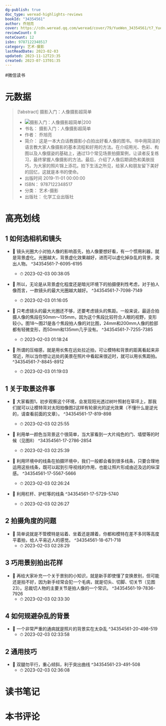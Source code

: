 ```yaml
---
dg-publish: true
doc_type: weread-highlights-reviews
bookId: "34354561"
author: 乔旭亮
cover: https://cdn.weread.qq.com/weread/cover/79/YueWen_34354561/t7_YueWen_34354561.jpg
reviewCount: 0
noteCount: 12
isbn: 9787122348517
category: 艺术-摄影
lastReadDate: 2023-02-03
updated: 2023-11-12T23:35
created: 2023-07-13T01:35
---
```

#微信读书

# 元数据
> [!abstract] 摄影入门：人像摄影超简单
> - ![ 摄影入门：人像摄影超简单|200](https://cdn.weread.qq.com/weread/cover/79/YueWen_34354561/t7_YueWen_34354561.jpg)
> - 书名： 摄影入门：人像摄影超简单
> - 作者： 乔旭亮
> - 简介： 这是一本大白话教摄影小白拍出好看人像的图书。书中用简洁的语言教大家人像摄影的基本流程和好用的方法。在介绍用光、色彩、构图以及人像摆姿的基础上，通过13个常见场景拍摄案例，让读者反复练习，最终掌握人像摄影的方法。最后，介绍了人像后期调色和美肤技巧，为大家的照片锦上添花。拍下生活之所见，给家人和朋友留下美好的回忆，这就是本书的使命。
> - 出版时间 2019-11-01 00:00:00
> - ISBN： 9787122348517
> - 分类： 艺术-摄影
> - 出版社： 化学工业出版社

# 高亮划线

## 1 如何选相机和镜头


- 📌 镜头光圈大小对拍人像的影响首先，拍人像要想好看，有一个惯用利器，就是背景虚化。光圈越大，背景虚化效果越好，进而可以虚化掉杂乱的背景，突出人物。 ^34354561-7-6095-6195
    - ⏱ 2023-02-03 00:38:05 

- 📌 所以，无论是从背景虚化程度还是暗光环境下的拍摄便利性考虑，对于拍人像而言，一款镜头的最大光圈越大越好。 ^34354561-7-7098-7149
    - ⏱ 2023-02-03 01:16:05 

- 📌 只考虑镜头的最大光圈还不够，还要考虑镜头的焦距。一般来说，最适合拍摄人像的焦段在50mm～135mm，因为这个焦段比较符合人眼的视野，变形较小。图18～图21是各个焦段拍人像的对比图，24mm和200mm人像的脸部都有轻微变形，而50mm和135mm几乎没有。 ^34354561-7-7255-7385
    - ⏱ 2023-02-03 01:18:24 

- 📌 所谓的压缩感，就是用长焦在远处拉近拍，可让模特和背景的距离看起来非常近，所以当你想让远处的美景在照片中看起来很近时，就可以用长焦距拍。 ^34354561-7-8845-8912
    - ⏱ 2023-02-03 01:19:03 
## 1 关于取景这件事


- 📌 大家看图1，初步观察这个环境，会发现阳光透过树叶照射在草坪上，那我们就可以让模特背对太阳拍像图2这样有轮廓光的逆光效果（不懂什么是逆光的，请查看前面的文章）。 ^34354561-17-819-898
    - ⏱ 2023-02-03 02:25:55 

- 📌 利用单一颜色当背景这个很简单，当大家看到一大片纯色的门、墙壁等的时候（见图8） ^34354561-17-2786-2854
    - ⏱ 2023-02-03 02:25:39 

- 📌 利用环境中的线条在拍摄环境中，我们一般都会看到很多线条，只要合理地运用这些线条，既可以起到引导视线的作用，也能让照片形成由近及远的纵深感。 ^34354561-17-5567-5666
    - ⏱ 2023-02-03 02:26:24 

- 📌 利用栏杆、护栏等的线条 ^34354561-17-5729-5740
    - ⏱ 2023-02-03 02:26:27 
## 2 拍摄角度的问题


- 📌 简单说就是不管模特是站着、坐着还是蹲着，你都和模特在差不多同等高度平着拍，给人平易近人的感觉。 ^34354561-18-671-718
    - ⏱ 2023-02-03 02:28:29 
## 3 巧用景别拍出花样


- 📌 再给大家补充一个关于景别的小知识，就是新手即使懂了变换景别，但可能还是拍不好，因为新手经常会犯一个毛病，就是切头、切脚、切关节（见图23）。忌裁切人物的主要关节是拍人像的一个常识。 ^34354561-19-7836-7926
    - ⏱ 2023-02-03 02:33:30 
## 4 如何规避杂乱的背景


- 📌 一个非常严重的通病就是照片的背景实在太杂乱 ^34354561-20-498-519
    - ⏱ 2023-02-03 02:33:58 
## 2 通用技巧


- 📌 双腿勿平行，重心倾斜，利于突出曲线 ^34354561-23-491-508
    - ⏱ 2023-02-03 02:36:08 
# 读书笔记

# 本书评论
